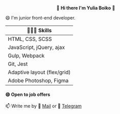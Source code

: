 <p align=center>👋 <b>Hi there I'm Yulia Boiko</b> 💛</p>

😄 I'm junior front-end developer.  

| 👩🏻‍🏫 Skills |
| ------ | 
|HTML, CSS, SCSS|
|JavaScript, jQuery, ajax  | 
|Gulp, Webpack |
|Git,  Jest |
|Adaptive layout (flex/grid) |
|Adobe Photoshop, Figma|
 
 


#### 😄 Open to job offers
📫 Write me by 📧 <a href="mailto:yulchitaiboldireva@gmail.com"> Mail<a> or  💬 [ Telegram](https://t.me/Yulia_Boldyreva)
  
<!-- 
**BoikoYV/BoikoYV** is a ✨ _special_ ✨ repository because its `README.md` (this file) appears on your GitHub profile.

Here are some ideas to get you started:

- 🔭 I’m currently working on ...
- 🌱 I’m currently learning ...
- 👯 I’m looking to collaborate on ...
- 🤔 I’m looking for help with ...
- 💬 Ask me about ...
- 📫 How to reach me: ...
- 😄 Pronouns: ...
- ⚡ Fun fact: ... -->

